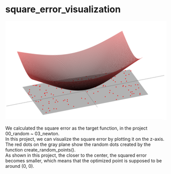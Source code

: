 # square_error_visualization

<img src="thumbnail.png">

We calculated the square error as the target function, in the project 00_random ~ 03_newton.  
In this project, we can visualize the square error by plotting it on the z-axis.  
The red dots on the gray plane show the random dots created by the function create_random_points().  
As shown in this project, the closer to the center, the squared error becomes smaller, which means that the optimized point is supposed to be around (0, 0).  


